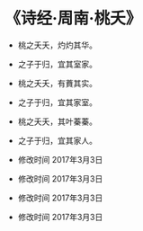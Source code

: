 # 《诗经·周南·桃夭》

* 桃之夭夭，灼灼其华。
* 之子于归，宜其室家。
* 桃之夭夭，有蕡其实。
* 之子于归，宜其家室。
* 桃之夭夭，其叶蓁蓁。
* 之子于归，宜其家人。

* 修改时间 2017年3月3日
* 修改时间 2017年3月3日
* 修改时间 2017年3月3日
* 修改时间 2017年3月3日
